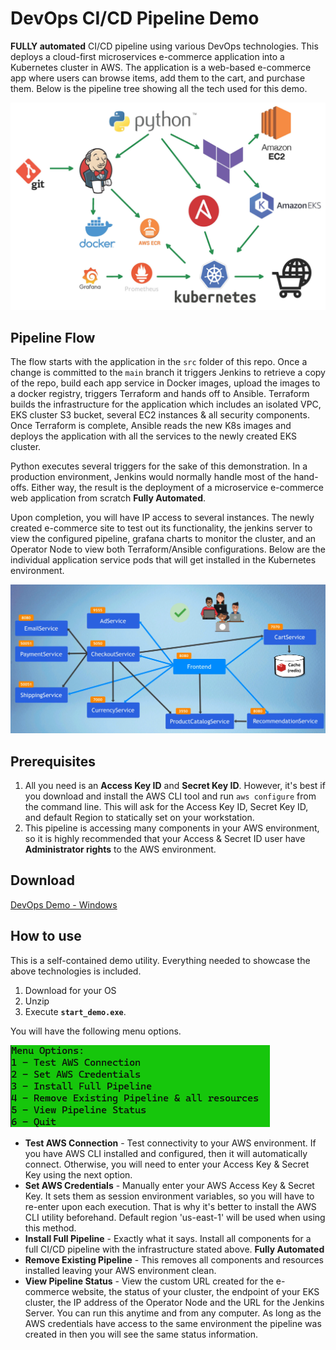# DevOps CI/CD Pipeline Demo

**FULLY automated** CI/CD pipeline using various DevOps technologies. 
This deploys a cloud-first microservices e-commerce application into a Kubernetes cluster in AWS. The application is a web-based e-commerce app where users can 
browse items, add them to the cart, and purchase them. Below is the pipeline tree showing all the tech used for this demo.

![pipeline layout](media/pipeline.jpg)

## Pipeline Flow

The flow starts with the application in the `src` folder of this repo.
Once a change is committed to the `main` branch it
triggers Jenkins to retrieve a copy of the repo,
build each app service in Docker images, upload the images to a docker 
registry, triggers Terraform and hands off to Ansible.
Terraform builds the infrastructure for the application which includes an isolated VPC, EKS cluster 
S3 bucket, several EC2 instances & all security components.
Once Terraform is complete, Ansible reads the
new K8s images and deploys the application with all the services to the newly created EKS cluster. 

Python executes several triggers for the sake of this demonstration.
In a production environment, Jenkins would normally handle most of the hand-offs.
Either way, the result is the deployment of a microservice e-commerce web application from scratch **Fully Automated**. 

Upon completion, you will have IP access to several instances. The newly created e-commerce site to test out its functionality,
the jenkins server to view the configured pipeline, grafana charts to monitor the cluster, 
and an Operator Node to view both Terraform/Ansible configurations.
Below are the individual application service pods that will get 
installed in the Kubernetes environment. 

![micro_service](media/microsevice.png)

## Prerequisites

1. All you need is an **Access Key ID** and **Secret Key ID**.
   However, it's best if you download and install the AWS CLI tool and run
`aws configure` from the command line.
   This will ask for the Access Key ID, Secret Key ID, and default Region to statically set on your workstation. 
2. This pipeline is accessing many components in your AWS environment, so it is highly recommended that your Access & Secret ID user have **Administrator rights** to the AWS environment.

## Download 

[DevOps Demo - Windows](https://github.com/madzumo/devOps_pipeline/releases/download/1.0/madzumo_devops.zip)

## How to use

This is a self-contained demo utility. Everything needed to showcase the above technologies is included. 
1. Download for your OS
2. Unzip 
3. Execute **`start_demo.exe`**. 

You will have the following menu options.

![Menu](media/menu.png)

- **Test AWS Connection** - Test connectivity to your AWS environment.
  If you have AWS CLI installed and configured, then 
    it will automatically connect.
  Otherwise, you will need to enter your Access Key & Secret Key using the next option.
- **Set AWS Credentials** - Manually enter your AWS Access Key & Secret Key.
  It sets them as session environment variables, so you will have to re-enter upon each execution.
  That is why it's better to install the AWS CLI utility beforehand.
  Default region 'us-east-1' will be used when using this method.
- **Install Full Pipeline** - Exactly what it says. Install all components for a full CI/CD pipeline with the infrastructure stated above. **Fully Automated**
- **Remove Existing Pipeline** - This removes all components and resources installed leaving your AWS environment clean.
- **View Pipeline Status** -
  View the custom URL created for the e-commerce website, the status of your cluster,
  the endpoint of your EKS cluster, the IP address of the Operator Node and the URL for the Jenkins Server.
  You can run this anytime and from any computer.
  As long
  as the AWS credentials have access to the same environment the pipeline was created in then you will see the same status information.

